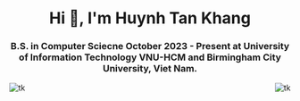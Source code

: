 
<h1 align="center">Hi 👋, I'm Huynh Tan Khang</h1>
<h3 align="center">B.S. in Computer Sciecne October 2023 - Present at University of Information Technology VNU-HCM and Birmingham City University, Viet Nam.</h3>

<p>
  <img align="left" src="https://github-readme-stats.vercel.app/api/top-langs/?username=anuraghazra&layout=compact&show_icons=true&theme=tokyonight" alt="tk" />
  <img align="right" src="https://github-readme-stats.vercel.app/api?username=tkhangg0910&show_icons=true&theme=tokyonight" alt="tk" />
</p>
<!---
- 🔭 I’m currently working on ...
- 🌱 I’m currently learning ...
- 👯 I’m looking to collaborate on ...
- 🤔 I’m looking for help with ...
- 💬 Ask me about ...
- 📫 How to reach me: ...
- 😄 Pronouns: ...
- ⚡ Fun fact: ...
-->

<!---**tkhangg0910/tkhangg0910** is a ✨ _special_ ✨ repository because its `README.md` (this file) appears on your GitHub profile.

Here are some ideas to get you started:<
-->

